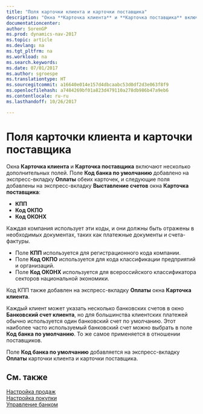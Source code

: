 ```yaml
---
title: "Поля карточки клиента и карточки поставщика"
description: "Окна **Карточка клиента** и **Карточка поставщика** включают несколько дополнительных полей. Поле **Код банка по умолчанию** было добавлено на экспресс-вкладку **Платежи** на обеих карточках."
documentationcenter: 
author: SorenGP
ms.prod: dynamics-nav-2017
ms.topic: article
ms.devlang: na
ms.tgt_pltfrm: na
ms.workload: na
ms.search.keywords: 
ms.date: 07/01/2017
ms.author: sgroespe
ms.translationtype: HT
ms.sourcegitcommit: a16640e014e157d4dbcaabc53d0df2d3e063f8f9
ms.openlocfilehash: a7484269bf01a823d479110a278db986b47a9eb6
ms.contentlocale: ru-ru
ms.lasthandoff: 10/26/2017

---
```

# <a name="customer-card-and-vendor-card-fields"></a>Поля карточки клиента и карточки поставщика
Окна **Карточка клиента** и **Карточка поставщика** включают несколько дополнительных полей. Поле **Код банка по умолчанию** добавлено на экспресс-вкладку **Оплаты** обеих карточек, и следующие поля добавлены на экспресс-вкладку **Выставление счетов** окна **Карточка поставщика**:  

- **КПП**  
- **Код ОКПО**  
- **Код ОКОНХ**  

Каждая компания использует эти коды, и они должны быть отражены в необходимых документах, таких как платежные документы и счета-фактуры.  

- Поле **КПП** используется для регистрационного кода компании.  
- Поле **Код ОКПО** используется для кода классификации предприятий и организаций.  
- Поле **Код ОКОНХ** используется для всероссийского классификатора секторов национальной экономики.  

Код КПП также добавлен на экспресс-вкладку **Оплаты** окна **Карточка клиента**.  

Каждый клиент может указать несколько банковских счетов в окно **Банковский счет клиента**, но для большинства клиентских платежей обычно используется один банковский счет по умолчанию. Этот наиболее часто используемый банковский счет можно выбрать в поле **Код банка по умолчанию**. То же самое применяется в отношении поставщиков.  

Поле **Код банка по умолчанию** добавляется на экспресс-вкладку **Оплаты** карточки клиента и карточки поставщика.  

## <a name="see-also"></a>См. также  
 [Настройка продаж](../../sales-setup-sales.md)     
[Настройка покупки](../../purchasing-setup-purchasing.md)  
 [Управление банком](bank-management.md)

